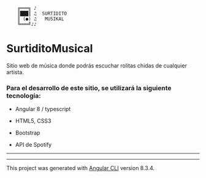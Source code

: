         ╔═══╗ ♪ 
        ║███║ ♫  SURTIDITO
        ║ (●) ♫   MUSIKAL
        ╚═══╝♪♪ 


# SurtiditoMusical

Sitio web de música donde podrás escuchar rolitas chidas de cualquier artista.

### Para el desarrollo de este sitio, se utilizará la siguiente tecnología:
 
 - Angular 8 / typescript

 - HTML5, CSS3

 - Bootstrap
 
 - API de Spotify




--------------------------------------------------------------------------------------------------------------
--------------------------------------------------------------------------------------------------------------

This project was generated with [Angular CLI](https://github.com/angular/angular-cli) version 8.3.4.